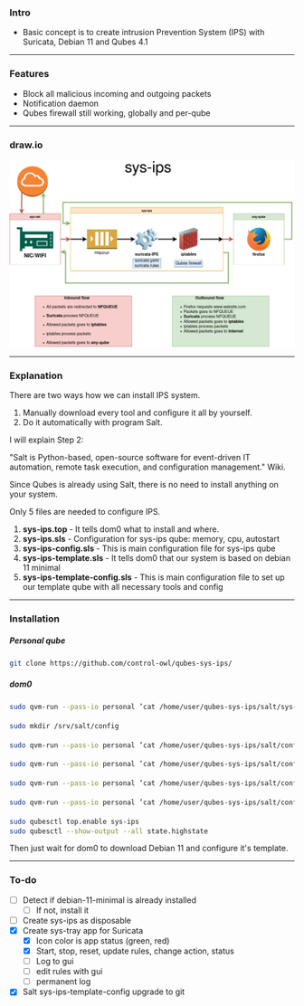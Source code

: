 ### Intro

- Basic concept is to create intrusion Prevention System (IPS) with Suricata, Debian 11 and Qubes 4.1

-------------

### Features

- Block all malicious incoming and outgoing packets
- Notification daemon
- Qubes firewall still working, globally and per-qube

-------------

### draw.io

![](https://github.com/control-owl/qubes-sys-ips/blob/main/sys-ips.jpg)

-------------

### Explanation

There are two ways how we can install IPS system.
1. Manually download every tool and configure it all by yourself.
2. Do it automatically with program Salt.

I will explain Step 2:

"Salt is Python-based, open-source software for event-driven IT automation, remote task execution, and configuration management." Wiki.

Since Qubes is already using Salt, there is no need to install anything on your system.

Only 5 files are needed to configure IPS.

1. **sys-ips.top** - It tells dom0 what to install and where.
2. **sys-ips.sls** - Configuration for sys-ips qube: memory, cpu, autostart
3. **sys-ips-config.sls** - This is main configuration file for sys-ips qube
4. **sys-ips-template.sls** - It tells dom0 that our system is based on debian 11 minimal
5. **sys-ips-template-config.sls** - This is main configuration file to set up our template qube with all necessary tools and config

-------------

### Installation

##### Personal qube
```sh
git clone https://github.com/control-owl/qubes-sys-ips/
```
##### dom0
```sh
sudo qvm-run --pass-io personal ’cat /home/user/qubes-sys-ips/salt/sys-ips.top’ > /srv/salt/sys.ips.top

sudo mkdir /srv/salt/config

sudo qvm-run --pass-io personal ’cat /home/user/qubes-sys-ips/salt/config/sys-ips.sls’ > /srv/salt/config/sys-ips.sls

sudo qvm-run --pass-io personal ’cat /home/user/qubes-sys-ips/salt/config/sys-ips-template.sls’ > /srv/salt/config/sys-ips-template.sls

sudo qvm-run --pass-io personal ’cat /home/user/qubes-sys-ips/salt/config/sys-ips-template-config.sls’ > /srv/salt/config/sys-ips-template-config.sls

sudo qvm-run --pass-io personal ’cat /home/user/qubes-sys-ips/salt/config/sys-ips-config.sls’ > /srv/salt/config/sys-ips-config.sls

sudo qubesctl top.enable sys-ips
sudo qubesctl --show-output --all state.highstate
```
Then just wait for dom0 to download Debian 11 and configure it's template.


-------------

### To-do

- [ ] Detect if debian-11-minimal is already installed
    - [ ] If not, install it
- [ ] Create sys-ips as disposable
- [X] Create sys-tray app for Suricata
    - [X] Icon color is app status (green, red)
    - [X] Start, stop, reset, update rules, change action, status
    - [ ] Log to gui
    - [ ] edit rules with gui
    - [ ] permanent log
- [X] Salt sys-ips-template-config upgrade to git

